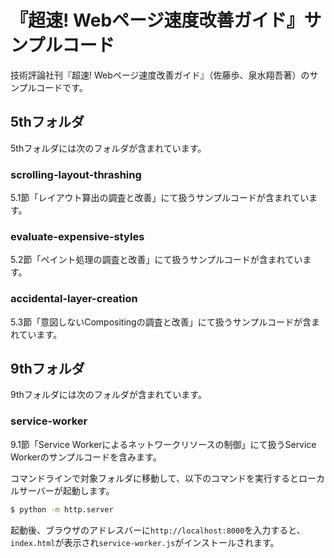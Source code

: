 # 『超速! Webページ速度改善ガイド』サンプルコード

技術評論社刊『超速! Webページ速度改善ガイド』（佐藤歩、泉水翔吾著）のサンプルコードです。

## 5thフォルダ

5thフォルダには次のフォルダが含まれています。

### scrolling-layout-thrashing

5.1節「レイアウト算出の調査と改善」にて扱うサンプルコードが含まれています。

### evaluate-expensive-styles

5.2節「ペイント処理の調査と改善」にて扱うサンプルコードが含まれています。

### accidental-layer-creation

5.3節「意図しないCompositingの調査と改善」にて扱うサンプルコードが含まれています。

## 9thフォルダ

9thフォルダには次のフォルダが含まれています。

### service-worker

9.1節「Service Workerによるネットワークリソースの制御」にて扱うService Workerのサンプルコードを含みます。

コマンドラインで対象フォルダに移動して、以下のコマンドを実行するとローカルサーバーが起動します。

```bash
$ python -m http.server
```

起動後、ブラウザのアドレスバーに`http://localhost:8000`を入力すると、`index.html`が表示され`service-worker.js`がインストールされます。
